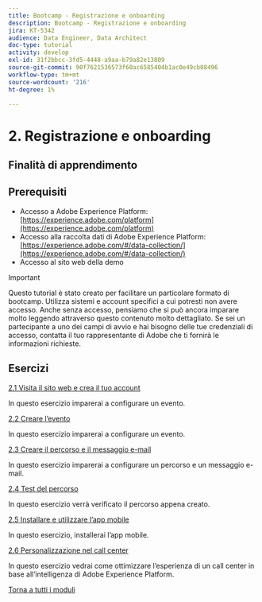 ```yaml
---
title: Bootcamp - Registrazione e onboarding
description: Bootcamp - Registrazione e onboarding
jira: KT-5342
audience: Data Engineer, Data Architect
doc-type: tutorial
activity: develop
exl-id: 31f2bbcc-3fd5-4448-a9aa-b79a82e13809
source-git-commit: 90f7621536573f60ac6585404b1ac0e49cb08496
workflow-type: tm+mt
source-wordcount: '216'
ht-degree: 1%

---
```


# 2. Registrazione e onboarding

## Finalità di apprendimento

## Prerequisiti

- Accesso a Adobe Experience Platform: [https://experience.adobe.com/platform](https://experience.adobe.com/platform)
- Accesso alla raccolta dati di Adobe Experience Platform: [https://experience.adobe.com/#/data-collection/](https://experience.adobe.com/#/data-collection/)
- Accesso al sito web della demo

>[!IMPORTANT]
>
>Questo tutorial è stato creato per facilitare un particolare formato di bootcamp. Utilizza sistemi e account specifici a cui potresti non avere accesso. Anche senza accesso, pensiamo che si può ancora imparare molto leggendo attraverso questo contenuto molto dettagliato. Se sei un partecipante a uno dei campi di avvio e hai bisogno delle tue credenziali di accesso, contatta il tuo rappresentante di Adobe che ti fornirà le informazioni richieste.

## Esercizi

[2.1 Visita il sito web e crea il tuo account](./ex1.md)

In questo esercizio imparerai a configurare un evento.

[2.2 Creare l’evento](./ex2.md)

In questo esercizio imparerai a configurare un evento.

[2.3 Creare il percorso e il messaggio e-mail](./ex3.md)

In questo esercizio imparerai a configurare un percorso e un messaggio e-mail.

[2.4 Test del percorso](./ex4.md)

In questo esercizio verrà verificato il percorso appena creato.

[2.5 Installare e utilizzare l’app mobile](./ex5.md)

In questo esercizio, installerai l’app mobile.

[2.6 Personalizzazione nel call center](./ex6.md)

In questo esercizio vedrai come ottimizzare l’esperienza di un call center in base all’intelligenza di Adobe Experience Platform.

[Torna a tutti i moduli](../../overview.md)
